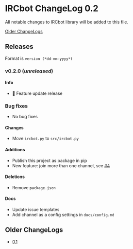 # IRCbot ChangeLog 0.2

All notable changes to IRCbot library will be added to this file.

[Older ChangeLogs](#older-changelogs)

## Releases

Format is `version (*dd-mm-yyyy*)`

### v0.2.0 (*unreleased*)

#### Info
 * 🚀 Feature update release

### Bug fixes
 * No bug fixes

#### Changes
 * Move `ircbot.py` to `src/ircbot.py`

#### Additions
 * Publish this project as package in pip
 * New feature: join more than one channel, see [#4](https://github.com/PuneetGopinath/IRCbot/issues/4)

#### Deletions
 * Remove `package.json`

#### Docs
 * Update issue templates
 * Add channel as a config settings in `docs/config.md`

<h2><a name="older-changelogs">Older ChangeLogs</a></h2>

 * [0.1](https://github.com/PuneetGopinath/IRCbot/blob/0.1.0/ChangeLog.md)
